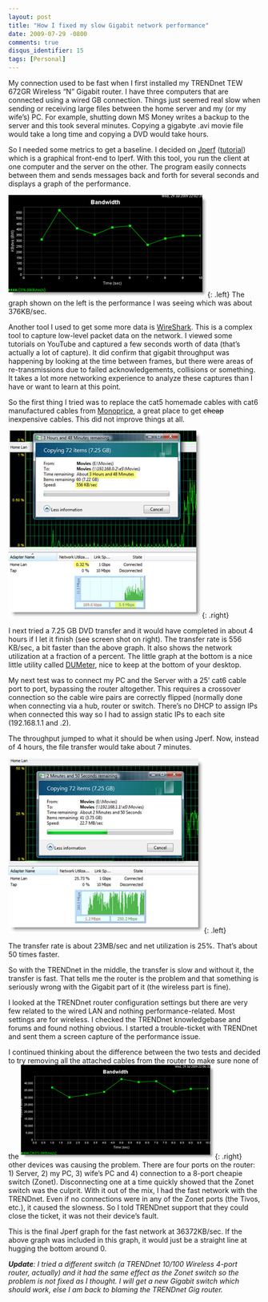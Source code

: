 ```yaml
---
layout: post
title: "How I fixed my slow Gigabit network performance"
date: 2009-07-29 -0800
comments: true
disqus_identifier: 15
tags: [Personal]
---
```

My connection used to be fast when I first installed my TRENDnet TEW
672GR Wireless “N” Gigabit router. I have three computers that are
connected using a wired GB connection. Things just seemed real slow when
sending or receiving large files between the home server and my (or my
wife’s) PC. For example, shutting down MS Money writes a backup to the
server and this took several minutes. Copying a gigabyte .avi movie file
would take a long time and copying a DVD would take hours.

So I needed some metrics to get a baseline. I decided on
[Jperf](http://code.google.com/p/xjperf/ "Jperf project at code.google.com")
([tutorial](http://openmaniak.com/ "OpenManiak Tutorial")) which is a
graphical front-end to Iperf. With this tool, you run the client at one
computer and the server on the other. The program easily connects
between them and sends messages back and forth for several seconds and
displays a graph of the performance.

[![image](/images/blogs_webguild_com/gary/WindowsLiveWriter/HowIfixedmyslowGigabitconnectionthroughp_125A5/image_thumb_6.png "image")](/images/blogs_webguild_com/gary/WindowsLiveWriter/HowIfixedmyslowGigabitconnectionthroughp_125A5/image_14.png){: .left}
The graph shown on the left is the performance I was seeing which was about 376KB/sec.

Another tool I used to get some more data is
[WireShark](http://www.wireshark.org/). This is a complex tool to
capture low-level packet data on the network. I viewed some tutorials on
YouTube and captured a few seconds worth of data (that’s actually a lot
of capture). It did confirm that gigabit throughput was happening by
looking at the time between frames, but there were areas of
re-transmissions due to failed acknowledgements, collisions or
something. It takes a lot more networking experience to analyze these
captures than I have or want to learn at this point.

So the first thing I tried was to replace the cat5 homemade cables with
cat6 manufactured cables from [Monoprice](http://www.monoprice.com/), a
great place to get ~~cheap~~ inexpensive cables. This did not improve
things at all.

[![image](/images/blogs_webguild_com/gary/WindowsLiveWriter/HowIfixedmyslowGigabitconnectionthroughp_125A5/image_thumb_2.png "image")](/images/blogs_webguild_com/gary/WindowsLiveWriter/HowIfixedmyslowGigabitconnectionthroughp_125A5/image_6.png){: .right}

I next tried a 7.25 GB DVD transfer and it would have completed in about
4 hours if I let it finish (see screen shot on right). The transfer rate
is 556 KB/sec, a bit faster than the above graph. It also shows the
network utilization at a fraction of a percent. The little graph at the
bottom is a nice little utility called
[DUMeter](http://www.dumeter.com/), nice to keep at the bottom of your
desktop.

My next test was to connect my PC and the Server with a 25’ cat6 cable
port to port, bypassing the router altogether. This requires a crossover
connection so the cable wire pairs are correctly flipped (normally done
when connecting via a hub, router or switch. There’s no DHCP to assign
IPs when connected this way so I had to assign static IPs to each site
(192.168.1.1 and .2).

The throughput jumped to what it should be when using Jperf. Now,
instead of 4 hours, the file transfer would take about 7 minutes.

[![image](/images/blogs_webguild_com/gary/WindowsLiveWriter/HowIfixedmyslowGigabitconnectionthroughp_125A5/image_thumb_3.png "image")](/images/blogs_webguild_com/gary/WindowsLiveWriter/HowIfixedmyslowGigabitconnectionthroughp_125A5/image_8.png){: .left}

The transfer rate is about 23MB/sec and net utilization is 25%. That’s
about 50 times faster.

So with the TRENDnet in the middle, the transfer is slow and without it,
the transfer is fast. That tells me the router is the problem and that
something is seriously wrong with the Gigabit part of it (the wireless
part is fine).

I looked at the TRENDnet router configuration settings but there are
very few related to the wired LAN and nothing performance-related. Most
settings are for wireless. I checked the TRENDnet knowledgebase and
forums and found nothing obvious. I started a trouble-ticket with
TRENDnet and sent them a screen capture of the performance issue.

I continued thinking about the difference between the two tests and
decided to try removing all the attached cables from the router to make
sure none of
the
[![image](/images/blogs_webguild_com/gary/WindowsLiveWriter/HowIfixedmyslowGigabitconnectionthroughp_125A5/image_thumb_7.png "image")](/images/blogs_webguild_com/gary/WindowsLiveWriter/HowIfixedmyslowGigabitconnectionthroughp_125A5/image_16.png){: .right}
other devices was causing the problem. There are four ports on the
router: 1) Server, 2) my PC, 3) wife’s PC and 4) connection to a 8-port
cheapie switch (Zonet). Disconnecting one at a time quickly showed that
the Zonet switch was the culprit. With it out of the mix, I had the fast
network with the TRENDnet. Even if no connections were in any of the
Zonet ports (the Tivos, etc.), it caused the slowness. So I told
TRENDnet support that they could close the ticket, it was not their
device’s fault.

This is the final Jperf graph for the fast network at 36372KB/sec. If
the above graph was included in this graph, it would just be a straight
line at hugging the bottom around 0.

***Update**: I tried a different switch (a TRENDnet 10/100 Wireless
4-port router, actually) and it had the same effect as the Zonet switch
so the problem is not fixed as I thought. I will get a new Gigabit
switch which should work, else I am back to blaming the TRENDnet Gig
router.*
